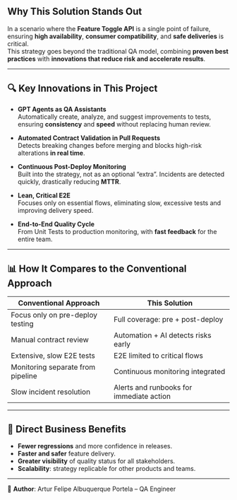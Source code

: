 ## Why This Solution Stands Out  
In a scenario where the **Feature Toggle API** is a single point of failure, ensuring **high availability**, **consumer compatibility**, and **safe deliveries** is critical.  
This strategy goes beyond the traditional QA model, combining **proven best practices** with **innovations that reduce risk and accelerate results**.  

---

## 🔍 Key Innovations in This Project
- **GPT Agents as QA Assistants**  
  Automatically create, analyze, and suggest improvements to tests, ensuring **consistency** and **speed** without replacing human review.  

- **Automated Contract Validation in Pull Requests**  
  Detects breaking changes before merging and blocks high-risk alterations **in real time**.  

- **Continuous Post-Deploy Monitoring**  
  Built into the strategy, not as an optional “extra”. Incidents are detected quickly, drastically reducing **MTTR**.  

- **Lean, Critical E2E**  
  Focuses only on essential flows, eliminating slow, excessive tests and improving delivery speed.  

- **End-to-End Quality Cycle**  
  From Unit Tests to production monitoring, with **fast feedback** for the entire team.  

---

## 📊 How It Compares to the Conventional Approach

| Conventional Approach | This Solution |
|-----------------------|---------------|
| Focus only on pre-deploy testing | Full coverage: pre + post-deploy |
| Manual contract review | Automation + AI detects risks early |
| Extensive, slow E2E tests | E2E limited to critical flows |
| Monitoring separate from pipeline | Continuous monitoring integrated |
| Slow incident resolution | Alerts and runbooks for immediate action |

---

## 💼 Direct Business Benefits
- **Fewer regressions** and more confidence in releases.  
- **Faster and safer** feature delivery.  
- **Greater visibility** of quality status for all stakeholders.  
- **Scalability**: strategy replicable for other products and teams.  

---

📌 **Author**: Artur Felipe Albuquerque Portela – QA Engineer 
